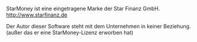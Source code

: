 StarMoney ist eine eingetragene Marke der Star Finanz GmbH.
http://www.starfinanz.de

Der Autor dieser Software steht mit dem Unternehmen in keiner Beziehung. (außer das er  eine StarMoney-Lizenz erworben hat)